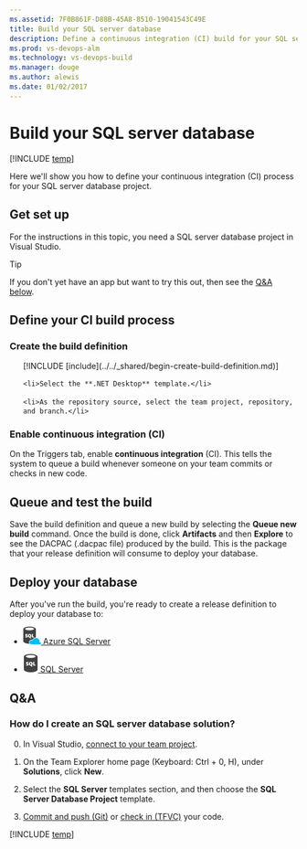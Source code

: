 ```yaml
---
ms.assetid: 7F0B861F-D88B-45A8-8510-19041543C49E
title: Build your SQL server database
description: Define a continuous integration (CI) build for your SQL server database in VSTS or Microsoft Team Foundation Server (TFS)
ms.prod: vs-devops-alm
ms.technology: vs-devops-build
ms.manager: douge
ms.author: alewis
ms.date: 01/02/2017
---
```


# Build your SQL server database


[!INCLUDE [temp](../../_shared/version.md)]

Here we'll show you how to define your continuous integration (CI) process for your SQL server database project.

## Get set up

For the instructions in this topic, you need a SQL server database project in Visual Studio.

> [!TIP]
> If you don't yet have an app but want to try this out, then see the [Q&A below](#new_solution).

## Define your CI build process

### Create the build definition

<ol>
    [!INCLUDE [include](../../_shared/begin-create-build-definition.md)]

    <li>Select the **.NET Desktop** template.</li>

    <li>As the repository source, select the team project, repository, and branch.</li>
</ol>

### Enable continuous integration (CI)

On the Triggers tab, enable **continuous integration** (CI). This tells the system to queue a build whenever someone on your team commits or checks in new code.

## Queue and test the build

Save the build definition and queue a new build by selecting the **Queue new build** command. Once the build is done, click **Artifacts** and then **Explore** to see the DACPAC (.dacpac file) produced by the build. This is the package that your release definition will consume to deploy your database.

## Deploy your database

After you've run the build, you're ready to create a release definition to deploy your database to:

* <a href="../cd/deploy-dacpac-sqlpackage.md"><img src="../../tasks/deploy/_img/azure-sql-database-deployment-icon.png"/> Azure SQL Server</a>

* <a href="../cd/howto-webdeploy-iis-deploygroups.md#database"><img src="../../tasks/deploy/_img/sql-server-database-deployment-icon.png"/> SQL Server</a>

## Q&A

<!-- BEGINSECTION class="md-qanda" -->

<h3 id="new_solution">How do I create an SQL server database solution?</h3>

0. In Visual Studio, [connect to your team project](../../../user-guide/connect-team-projects.md#visual-studio).

0. On the Team Explorer home page (Keyboard: Ctrl + 0, H), under **Solutions**, click **New**.

0. Select the **SQL Server** templates section, and then choose the **SQL Server Database Project** template.

0. [Commit and push (Git)](../../../git/share-your-code-in-git-vs.md) or [check in (TFVC)](../../../tfvc/share-your-code-in-tfvc-vs.md) your code.

[!INCLUDE [temp](../../_shared/qa-versions.md)]

<!-- ENDSECTION -->
